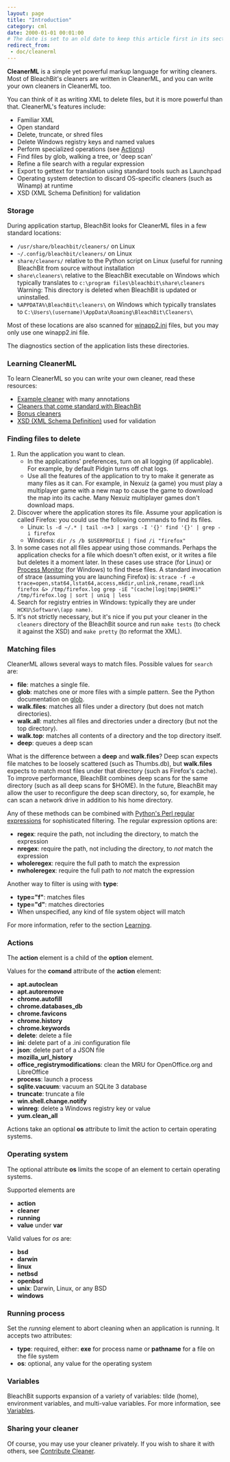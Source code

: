 ```yaml
---
layout: page
title: "Introduction"
category: cml
date: 2000-01-01 00:01:00
# The date is set to an old date to keep this article first in its section.
redirect_from:
 - doc/cleanerml
---
```


**CleanerML** is a simple yet powerful markup language for writing cleaners. Most of BleachBit's cleaners are written in CleanerML, and you can write your own cleaners in CleanerML too.

You can think of it as writing XML to delete files, but it is more powerful than that. CleanerML's features include:

* Familiar XML
* Open standard
* Delete, truncate, or shred files
* Delete Windows registry keys and named values
* Perform specialized operations (see [Actions](#actions))
* Find files by glob, walking a tree, or 'deep scan'
* Refine a file search with a regular expression
* Export to gettext for translation using standard tools such as Launchpad
* Operating system detection to discard OS-specific cleaners (such as Winamp) at runtime
* XSD (XML Schema Definition) for validation

### Storage

During application startup, BleachBit looks for CleanerML files in a few standard locations:

*   `/usr/share/bleachbit/cleaners/` on Linux
*   `~/.config/bleachbit/cleaners/` on Linux
*   `share/cleaners/` relative to the Python script on Linux (useful for running BleachBit from source without installation
*   `share\cleaners\` relative to the BleachBit executable on Windows which typically translates to ```c:\program files\bleachbit\share\cleaners```
    Warning: This directory is deleted when BleachBit is updated or uninstalled.
*   `%APPDATA%\BleachBit\cleaners\` on Windows which typically translates to `C:\Users\(username)\AppData\Roaming\BleachBit\Cleaners\`

Most of these locations are also scanned for [winapp2.ini](/doc/winapp2ini.html) files, but you may only use one winapp2.ini file.

The diagnostics section of the application lists these directories.


### Learning CleanerML

To learn CleanerML so you can write your own cleaner, read these resources:

*   [Example cleaner](https://github.com/bleachbit/bleachbit/blob/master/doc/example_cleaner.xml) with many annotations
*   [Cleaners that come standard with BleachBit](https://github.com/bleachbit/bleachbit/tree/master/cleaners)
*   [Bonus cleaners](https://github.com/bleachbit/cleanerml)
*   [XSD (XML Schema Definition)](https://github.com/bleachbit/bleachbit/blob/master/doc/cleaner_markup_language.xsd) used for validation

### Finding files to delete

1.  Run the application you want to clean.
    * In the applications' preferences, turn on all logging (if applicable). For example, by default Pidgin turns off chat logs.
    * Use all the features of the application to try to make it generate as many files as it can. For example, in Nexuiz (a game) you must play a multiplayer game with a new map to cause the game to download the map into its cache. Many Nexuiz multiplayer games don't download maps.
2.  Discover where the application stores its file. Assume your application is called Firefox: you could use the following commands to find its files.
    * Linux: `ls -d ~/.* | tail -n+3 | xargs -I '{}' find '{}' | grep -i firefox`
    * Windows: `dir /s /b $USERPROFILE | find /i "firefox"`
3.  In some cases not all files appear using those commands. Perhaps the application checks for a file which doesn't often exist, or it writes a file but deletes it a moment later. In these cases use strace (for Linux) or [Process Monitor](https://docs.microsoft.com/en-us/sysinternals/downloads/procmon) (for Windows) to find these files. A standard invocation of strace (assuming you are launching Firefox) is: `strace -f -e trace=open,stat64,lstat64,access,mkdir,unlink,rename,readlink firefox &> /tmp/firefox.log grep -iE "(cache|log|tmp|$HOME)" /tmp/firefox.log | sort | uniq | less`
4.  Search for registry entries in Windows: typically they are under ```HCKU\Software\(app name)```.
5.  It's not strictly necessary, but it's nice if you put your cleaner in the ```cleaners``` directory of the BleachBit source and run ```make tests``` (to check it against the XSD) and ```make pretty``` (to reformat the XML).

### Matching files

CleanerML allows several ways to match files. Possible values for `search` are:

*   **file**: matches a single file.
*   **glob**: matches one or more files with a simple pattern. See the Python documentation on [glob](https://docs.python.org/2/library/glob.html).
*   **walk.files**: matches all files under a directory (but does not match directories).
*   **walk.all**: matches all files and directories under a directory (but not the top directory).
*   **walk.top**: matches all contents of a directory and the top directory itself.
*   **deep**: queues a deep scan

What is the difference between a **deep** and **walk.files**? Deep scan expects file matches to be loosely scattered (such as Thumbs.db), but **walk.files** expects to match most files under that directory (such as Firefox's cache). To improve performance, BleachBit combines deep scans for the same directory (such as all deep scans for $HOME). In the future, BleachBit may allow the user to reconfigure the deep scan directory, so, for example, he can scan a network drive in addition to his home directory.

Any of these methods can be combined with [Python's Perl regular expressions](https://docs.python.org/2/howto/regex.html) for sophisticated filtering. The regular expression options are:

* **regex**: require the path, not including the directory, to match the expression
* **nregex**: require the path, not including the directory, to *not* match the expression
* **wholeregex**: require the full path to match the expression
* **nwholeregex**: require the full path to *not* match the expression

Another way to filter is using with **type**:
* **type="f"**: matches files
* **type="d"**: matches directories
* When unspecified, any kind of file system object will match

For more information, refer to the section [Learning](#learning-cleanerml).

### Actions

The **action** element is a child of the **option** element.

Values for the **comand** attribute of the **action** element:

* **apt.autoclean**
* **apt.autoremove**
* **chrome.autofill**
* **chrome.databases_db**
* **chrome.favicons**
* **chrome.history**
* **chrome.keywords**
* **delete**: delete a file
* **ini**: delete part of a .ini configuration file
* **json**: delete part of a JSON file
* **mozilla_url_history**
* **office_registrymodifications**: clean the MRU for OpenOffice.org and LibreOffice
* **process**: launch a process
* **sqlite.vacuum**: vacuum an SQLite 3 database
* **truncate**: truncate a file
* **win.shell.change.notify**
* **winreg**: delete a Windows registry key or value
* **yum.clean_all**

Actions take an optional **os** attribute to limit the action to certain operating systems.

### Operating system

The optional attribute **os** limits the scope of an element to certain operating systems.

Supported elements are

* **action**
* **cleaner**
* **running**
* **value** under **var**

Valid values for *os* are:

* **bsd**
* **darwin**
* **linux**
* **netbsd**
* **openbsd**
* **unix**: Darwin, Linux, or any BSD
* **windows**

### Running process

Set the *running* element to abort cleaning when an application is running. It accepts two attributes:

* **type**: required, either: **exe** for process name or **pathname** for a file on the file system
* **os**: optional, any value for the operating system

### Variables

BleachBit supports expansion of a variety of variables: tilde (home), environment variables, and
multi-value variables. For more information, see [Variables](/cml/variables.html).

### Sharing your cleaner

Of course, you may use your cleaner privately. If you wish to share it with others, see [Contribute Cleaner](/cml/contributing.html).



